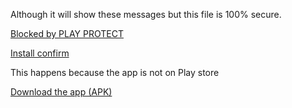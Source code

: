 Although it will show these messages but this file is 100% secure.

<a href="https://i.stack.imgur.com/LlLiX.png">Blocked by PLAY PROTECT</a>

<a href="https://i.ibb.co/xjzqZtP/manual-install-confirm-350x188.png">Install confirm</a>

This happens because the app is not on Play store

<a href="https://mega.nz/file/qFdDWKaK#eV--fVpmaVT0rd6Wgk0jrpKmN2rXZ4nPos1hSplCYA4">Download the app (APK)</a>
